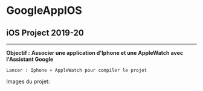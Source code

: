 # GoogleAppIOS

## iOS Project 2019-20

---

**Objectif :** __Associer une application d'Iphone et une AppleWatch avec l'Assistant Google__

```
Lancer : Iphone + AppleWatch pour compiler le projet
```

Images du projet:

[logo]: https://github.com/LaureenMartina/GoogleAppIOS/tree/master/img/home.png "Home Iphone"

[logo]: https://github.com/LaureenMartina/GoogleAppIOS/tree/master/img/homeWatch.png "Home AppleWatch"

[logo]: https://github.com/LaureenMartina/GoogleAppIOS/tree/master/img/listActions.png "ListAction Iphone"

[logo]: https://github.com/LaureenMartina/GoogleAppIOS/tree/master/img/responseGoogleWatch.png "Response Apple Watch"
